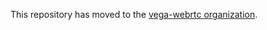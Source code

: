 This repository has moved to the [vega-webrtc
organization](https://github.com/vega-webrtc/vega_server_ruby).
